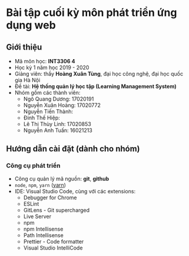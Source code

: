 # Bài tập cuối kỳ môn phát triển ứng dụng web

## Giới thiệu

* Mã môn học: **INT3306 4**
* Học kỳ 1 năm học 2019 - 2020
* Giảng viên: thầy **Hoàng Xuân Tùng**, đại học công nghệ, đại học quốc gia Hà Nội
* Đề tài: **Hệ thống quản lý học tập (Learning Management System)**
* Nhóm gồm các thành viên:
    * Ngô Quang Dương: 17020191
    * Nguyễn Xuân Hoàng: 17020772
    * Nguyễn Tiến Thành: 
    * Đinh Thế Hiệp:
    * Lê Thị Thùy Linh: 17020853
    * Nguyễn Anh Tuấn: 16021213

## Hướng dẫn cài đặt (dành cho nhóm)

### Công cụ phát triển

* Công cụ quản lý mã nguồn: **git**, **github**
* `node`, `npm`, `yarn` ([yarn](https://yarnpkg.org/en/docs/install))
* IDE: Visual Studio Code, cùng với các extensions:
    * Debugger for Chrome
    * ESLint
    * GitLens - Git supercharged
    * Live Server
    * npm
    * npm Intellisense
    * Path Intellisense
    * Prettier - Code formatter
    * Visual Studio IntelliCode


